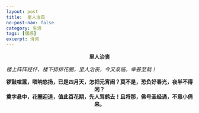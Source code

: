 ```yaml
---
layout: post
title:  里人治丧
no-post-nav: false
category: 生活
tags: [偶感]
excerpt: 诗词
---
```


**<center>里人治丧</center>**

*楼上阵阵经忏，楼下排排花圈，里人治丧，今又亲临，幸甚至哉！*

**<center>锣鼓喧嚣，唢呐悠扬，已是四月天，怎把元宵闹？莫不是，恐负好春光，夜半不得闲？</center>**
**<center>奠字悬中，花圈迎道，值此百花期，先人驾鹤去！且将那，佛号圣经诵，不意小倩来。</center>**
